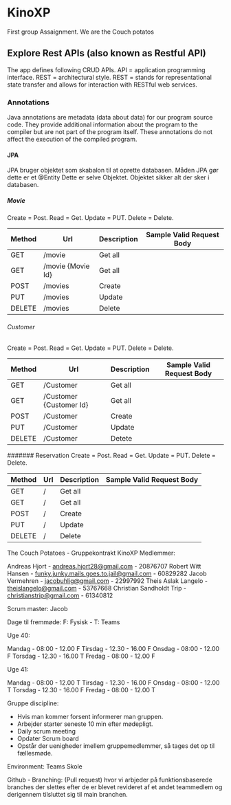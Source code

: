 # KinoXP
First group Assaignment. We are the Couch potatos

## Explore Rest APIs (also known as Restful API)
The app defines following CRUD APIs.
API = application programming interface.
REST = architectural style.
REST = stands for representational state transfer and allows for interaction with RESTful web services.

### Annotations
Java annotations are metadata (data about data) for our program source code.
They provide additional information about the program to the compiler but are not part of the program itself. 
These annotations do not affect the execution of the compiled program.

#### JPA
JPA bruger objektet som skabalon til at oprette databasen.
Måden JPA gør dette er et @Entity
Dette er selve Objektet.
Objektet sikker alt der sker  i databasen.

##### Movie
Create = Post.
Read = Get.
Update = PUT.
Delete = Delete.

| Method | Url                | Description | Sample Valid Request Body |
|--------|--------------------|-------------|---------------------------|
| GET    | /movie             | Get all     |                           |
| GET    | /movie  {Movie Id} | Get all     |                           |
| POST   | /movies            | Create      |                           |
| PUT    | /movies            | Update      |                           |
| DELETE | /movies            | Delete      |                           |

###### Customer
Create = Post.
Read = Get.
Update = PUT.
Delete = Delete.

| Method | Url                      | Description | Sample Valid Request Body |
|--------|--------------------------|-------------|---------------------------|
| GET    | /Customer                | Get all     |                           |
| GET    | /Customer  {Customer Id} | Get all     |                           |
| POST   | /Customer                | Create      |                           |
| PUT    | /Customer                | Update      |                           |
| DELETE | /Customer                | Detete      |                           |


####### Reservation 
Create = Post.
Read = Get.
Update = PUT.
Delete = Delete.

| Method | Url                    | Description | Sample Valid Request Body |
|--------|------------------------|-------------|---------------------------|
| GET    | /                      | Get all     |                           |
| GET    | /                      | Get all     |
| POST   | /                      | Create      |                           |
| PUT    | /                      | Update      |                           |
| DELETE | /                      | Delete      |                           |




The Couch Potatoes - Gruppekontrakt
KinoXP
Medlemmer:

Andreas Hjort - andreas.hjort28@gmail.com - 20876707
Robert Witt Hansen -  funky.junky.mails.goes.to.jail@gmail.com - 60829282
Jacob Vermehren - jacobuhlig@gmail.com - 22997992
Theis Aslak Langelo - theislangelo@gmail.com - 53767668
Christian Sandholdt Trip - christianstrip@gmail.com - 61340812


Scrum master: Jacob


Dage til fremmøde: F: Fysisk - T: Teams

Uge 40:

Mandag - 08:00 - 12.00	  F
Tirsdag - 12.30 - 16.00   F
Onsdag - 08:00 - 12.00	  F
Torsdag - 12.30 - 16.00   T
Fredag - 08:00 - 12.00	  F

Uge 41: 

Mandag - 08:00 - 12.00	  T
Tirsdag - 12.30 - 16.00   F
Onsdag - 08:00 - 12.00	  T
Torsdag - 12.30 - 16.00   F
Fredag - 08:00 - 12.00	  T


Gruppe discipline: 
-	Hvis man kommer forsent informerer man gruppen.
-	Arbejder starter seneste 10 min efter mødepligt.
-	Daily scrum meeting
-	Opdater Scrum board
-	Opstår der uenigheder imellem gruppemedlemmer, så tages det op til fællesmøde.


Environment: 
Teams
Skole


Github - Branching:
(Pull request) hvor vi arbjeder på funktionsbaserede branches der slettes efter de er blevet revideret af et andet teammedlem og derigennem tilsluttet sig til main branchen.
